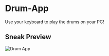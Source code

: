 # Drum-App
Use your keyboard to play the drums on your PC!

## Sneak Preview

![Drum App](https://i.imgur.com/fZEJ9Ja.png)